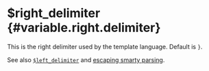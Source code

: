 \$right\_delimiter {#variable.right.delimiter}
==================

This is the right delimiter used by the template language. Default is
`}`.

See also [`$left_delimiter`](#variable.left.delimiter) and [escaping
smarty parsing](#language.escaping).

